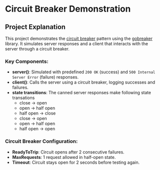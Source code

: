 # Circuit Breaker Demonstration
## Project Explanation

This project demonstrates the [circuit breaker](https://learn.microsoft.com/en-us/previous-versions/msp-n-p/dn589784(v=pandp.10)) pattern using the
[gobreaker](https://github.com/sony/gobreaker) library. It simulates server responses and a client that interacts with the server through a circuit breaker.

### Key Components:
- **server()**: Simulated with predefined `200 OK` (success) and `500 Internal Server Error` (failure) responses.
- **client()**: Calls the server using a circuit breaker, logging successes and failures.
- **state transitions**: The canned server responses make following state transations
  - close -> open
  - open -> half open
  - half open -> close
  - close -> open
  - open -> half open
  - half open -> open

### Circuit Breaker Configuration:
- **ReadyToTrip**: Circuit opens after 2 consecutive failures.
- **MaxRequests**: 1 request allowed in half-open state.
- **Timeout**: Circuit stays open for 2 seconds before testing again.
